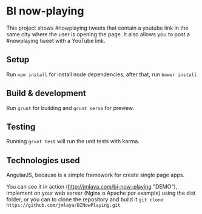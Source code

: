 # BI now-playing

This project shows #nowplaying tweets that contain a youtube link in the same city where the user is opening the page. It also allows you to post a #nowplaying tweet with a YouTube link.

## Setup

Run `npm install` for install node dependencies, after that, run `bower install`

## Build & development

Run `grunt` for building and `grunt serve` for preview.

## Testing

Running `grunt test` will run the unit tests with karma.

## Technologies used

AngularJS, because is a simple framework for create single page apps.
 
You can see it in action (http://jmlaya.com/bi-now-playing "DEMO"), implement on your web server (Nginx o Apache por example) using the dist folder, 
or you can to clone the repository and build it `git clone https://github.com/jmlaya/BINowPlaying.git`
